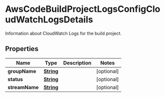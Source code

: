

# AwsCodeBuildProjectLogsConfigCloudWatchLogsDetails

Information about CloudWatch Logs for the build project.

## Properties

| Name | Type | Description | Notes |
|------------ | ------------- | ------------- | -------------|
|**groupName** | [**String**](String.md) |  |  [optional] |
|**status** | [**String**](String.md) |  |  [optional] |
|**streamName** | [**String**](String.md) |  |  [optional] |



